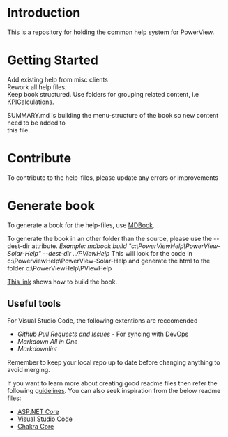 # Introduction

This is a repository for holding the common help system for PowerView.

# Getting Started

<p>Add existing help from misc clients
<br>Rework all help files.
<br>Keep book structured. Use folders for grouping related content, i.e KPICalculations.
</p>
<p>SUMMARY.md is building the menu-structure of the book so new content need to be added to
<br>this file.
</p>

# Contribute

To contribute to the help-files, please update any errors or improvements

# Generate book
To generate a book for the help-files, use [MDBook](https://rust-lang.github.io/mdBook/).

To generate the book in an other folder than the source, please use the --dest-dir attribute.
_Example: mdbook build "c:\PowerViewHelp\PowerView-Solar-Help" --dest-dir ../PViewHelp_
This will look for the code in c:\PowerviewHelp\PowerView-Solar-Help and generate the html to the folder c:\PowerViewHelp\PViewHelp



[This link](https://rust-lang.github.io/mdBook/cli/build.html) shows how to build the book.

## Useful tools

For Visual Studio Code, the following extentions are reccomended

* _Github Pull Requests and Issues_ - For syncing with DevOps
* _Markdown All in One_
* _Markdownlint_

Remember to keep your local repo up to date before changing anything to avoid merging.

If you want to learn more about creating good readme files then refer the following [guidelines](https://docs.microsoft.com/en-us/azure/devops/repos/git/create-a-readme?view=azure-devops). You can also seek inspiration from the below readme files:

* [ASP.NET Core](https://github.com/aspnet/Home)
* [Visual Studio Code](https://github.com/Microsoft/vscode)
* [Chakra Core](https://github.com/Microsoft/ChakraCore)
